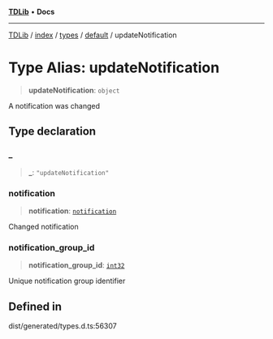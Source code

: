 [**TDLib**](../../../../../../README.md) • **Docs**

***

[TDLib](../../../../../../modules.md) / [index](../../../../../README.md) / [types](../../../README.md) / [default](../README.md) / updateNotification

# Type Alias: updateNotification

> **updateNotification**: `object`

A notification was changed

## Type declaration

### \_

> **\_**: `"updateNotification"`

### notification

> **notification**: [`notification`](notification.md)

Changed notification

### notification\_group\_id

> **notification\_group\_id**: [`int32`](int32.md)

Unique notification group identifier

## Defined in

dist/generated/types.d.ts:56307
